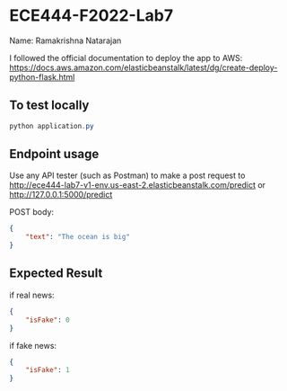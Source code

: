 # ECE444-F2022-Lab7

Name: Ramakrishna Natarajan

I followed the official documentation to deploy the app to AWS:
https://docs.aws.amazon.com/elasticbeanstalk/latest/dg/create-deploy-python-flask.html

## To test locally

```powershell
python application.py
```

## Endpoint usage

Use any API tester (such as Postman) to make a post request to http://ece444-lab7-v1-env.us-east-2.elasticbeanstalk.com/predict or http://127.0.0.1:5000/predict 

POST body:
```json
{
    "text": "The ocean is big"
}
```

## Expected Result

if real news:
```json
{
    "isFake": 0
}
```

if fake news:
```json
{
    "isFake": 1
}
```

